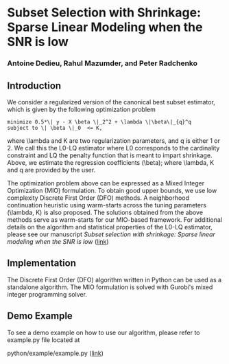 # Subset Selection with Shrinkage: Sparse Linear Modeling when the SNR is low 

<!---
 ## Getting Started
 ## Algorithms
-->

### Antoine Dedieu, Rahul Mazumder, and Peter Radchenko

## Introduction

We consider a regularized version of the canonical best subset estimator, which is given by the following optimization problem

```
minimize 0.5*\| y - X \beta \|_2^2 + \lambda \|\beta\|_{q}^q
subject to \| \beta \|_0  <= K,
```

where \lambda and K are two regularization parameters, and q is either 1 or 2. We call this the L0-LQ estimator where 
L0 corresponds to the cardinality constraint and LQ the penalty function that is meant to impart shrinkage. Above, we estimate 
the regression coefficients (\beta); where \lambda, K and q are provided by the user. 

The optimization problem above can be expressed as a Mixed Integer Optimization (MIO) formulation. To obtain good upper bounds, we use low complexity Discrete First Order (DFO) methods. A neighborhood continuation heuristic using warm-starts across the tuning parameters (\lambda, K) is also proposed. 
The solutions obtained from the above methods serve as warm-starts for our MIO-based framework. For additional details on the algorithm and statistical properties of the L0-LQ estimator, please see our manuscript *Subset selection with shrinkage: Sparse linear modeling when the SNR is low* ([link](https://arxiv.org/abs/1708.03288))


## Implementation
The Discrete First Order (DFO) algorithm written in Python can be used as a standalone algorithm. 
The MIO formulation is solved with Gurobi's mixed integer programming solver. 

## Demo Example
To see a demo example on how to use our algorithm, please refer to example.py file located at 

python/example/example.py ([link](https://github.com/antoine-dedieu/subset_selection_with_shrinkage/blob/master/python/example/example.py))


<!---
Our toolkit is implemented in Python.

We propose the two following implementations:

1. [Python]

We implement the Discrete First Order (DFO) algorithm and the Neighborhood Continuation heuristic respectively presented in Sections 2.2 and 2.3 of the paper. We also propose an Gurobi MIO solver for the regularized best subset problem as defined in Section 2.1. The settings of the data generation and experiments are as described in Section 5.

2. [Julia]


### Citation

Please use the following citation to cite this work

```

-->
